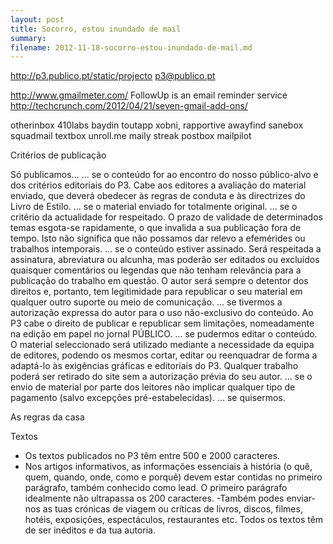 ```yaml
---
layout: post
title: Socorro, estou inundado de mail
summary:
filename: 2012-11-18-socorro-estou-inundado-de-mail.md
---
```


http://p3.publico.pt/static/projecto
p3@publico.pt



http://www.gmailmeter.com/
FollowUp is an email reminder service
http://techcrunch.com/2012/04/21/seven-gmail-add-ons/

otherinbox
410labs
baydin
toutapp
xobni, rapportive
awayfind
sanebox
squadmail
textbox
unroll.me
maily
streak
postbox
mailpilot



Critérios de publicação

Só publicamos…
... se o conteúdo for ao encontro do nosso público-alvo e dos critérios editoriais do P3. Cabe aos editores a avaliação do material enviado, que deverá obedecer às regras de conduta e às directrizes do Livro de Estilo.
... se o material enviado for totalmente original.
... se o critério da actualidade for respeitado. O prazo de validade de determinados temas esgota-se rapidamente, o que invalida a sua publicação fora de tempo. Isto não significa que não possamos dar relevo a efemérides ou trabalhos intemporais.
... se o conteúdo estiver assinado. Será respeitada a assinatura, abreviatura ou alcunha, mas poderão ser editados ou excluídos quaisquer comentários ou legendas que não tenham relevância para a publicação do trabalho em questão. O autor será sempre o detentor dos direitos e, portanto, tem legitimidade para republicar o seu material em qualquer outro suporte ou meio de comunicação.
... se tivermos a autorização expressa do autor para o uso não-exclusivo do conteúdo. Ao P3 cabe o direito de publicar e republicar sem limitações, nomeadamente na edição em papel no jornal PÚBLICO.
... se pudermos editar o conteúdo. O material seleccionado será utilizado mediante a necessidade da equipa de editores, podendo os mesmos cortar, editar ou reenquadrar de forma a adaptá-lo às exigências gráficas e editoriais do P3. Qualquer trabalho poderá ser retirado do site sem a autorização prévia do seu autor.
... se o envio de material por parte dos leitores não implicar qualquer tipo de pagamento (salvo excepções pré-estabelecidas).
... se quisermos.


As regras da casa

Textos
- Os textos publicados no P3 têm entre 500 e 2000 caracteres.
- Nos artigos informativos, as informações essenciais à história (o quê, quem, quando, onde, como e porquê) devem estar contidas no primeiro parágrafo, também conhecido como lead. O primeiro parágrafo idealmente não ultrapassa os 200 caracteres.
-Também podes enviar-nos as tuas crónicas de viagem ou críticas de livros, discos, filmes, hotéis, exposições, espectáculos, restaurantes etc. Todos os textos têm de ser inéditos e da tua autoria.
